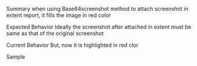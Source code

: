 Summary
when using Base64screenshot method to attach screenshot in extent report, it fills the image in red color

Expected Behavior
Ideally the screenshot after attached in extent must be same as that of the original screenshot

Current Behavior
But, now it is highlighted in red clor

Sample

